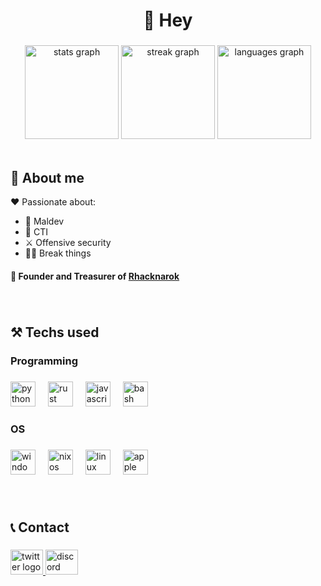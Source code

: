 <h1 align="center">🥷 Hey</h1>

###

<div align="center">
  <img src="https://github-readme-stats.vercel.app/api?username=coili&hide_title=false&hide_rank=false&show_icons=true&include_all_commits=true&count_private=true&disable_animations=false&theme=calm&locale=en&hide_border=false&order=1" height="150" alt="stats graph"  />
  <img src="https://streak-stats.demolab.com?user=coili&locale=en&mode=daily&theme=calm&hide_border=false&border_radius=5&order=3" height="150" alt="streak graph"  />
  <img src="https://github-readme-stats.vercel.app/api/top-langs?username=coili&locale=en&hide_title=false&layout=compact&card_width=320&langs_count=5&theme=calm&hide_border=false&order=2" height="150" alt="languages graph"  />
</div>
<br clear="both">

###

<h2 align="left">🤔 About me</h2>
<div align="left">
  <p>❤️ Passionate about:</p>
  <ul>
    <li>🦠 Maldev</li>
    <li>🔎 CTI</li>
    <li>⚔️ Offensive security</li>
    <li>⛓️‍💥 Break things</li>
  </ul>
  <h4>🐍 Founder and Treasurer of <a href="https://rhacknarok.fr" target="_blank">Rhacknarok</a></h4>
</div>

###

<br clear="both">

<h2 align="left">⚒️ Techs used</h2>

###

<h3 align="left">Programming</h3>

###

<div align="left">
  <img src="https://cdn.jsdelivr.net/gh/devicons/devicon/icons/python/python-original.svg" height="40" alt="python logo"  />
  <img width="12" />
  <img src="https://skillicons.dev/icons?i=rust" height="40" alt="rust logo"  />
  <img width="12" />
  <img src="https://cdn.jsdelivr.net/gh/devicons/devicon/icons/javascript/javascript-original.svg" height="40" alt="javascript logo"  />
  <img width="12" />
  <img src="https://cdn.simpleicons.org/gnubash/4EAA25" height="40" alt="bash logo"  />
</div>

###

<h3 align="left">OS</h3>

###

<div align="left">
  <img src="https://cdn.jsdelivr.net/gh/devicons/devicon/icons/windows8/windows8-original.svg" height="40" alt="windows8 logo"  />
  <img width="12" />
  <img src="https://cdn.jsdelivr.net/gh/devicons/devicon/icons/nixos/nixos-original.svg" height="40" alt="nixos logo"  />
  <img width="12" />
  <img src="https://skillicons.dev/icons?i=linux" height="40" alt="linux logo"  />
  <img width="12" />
  <img src="https://cdn.simpleicons.org/apple/000000" height="40" alt="apple logo"  />
</div>

###

<br clear="both">

<h2 align="left">📞 Contact</h2>

###

<div align="left">
  <a href="https://x.com/0xcoili" target="_blank">
    <img src="https://raw.githubusercontent.com/maurodesouza/profile-readme-generator/master/src/assets/icons/social/twitter/default.svg" width="52" height="40" alt="twitter logo"  />
  </a>
  <a href="https://discord.gg/y2dp5guGpf" target="_blank">
    <img src="https://raw.githubusercontent.com/maurodesouza/profile-readme-generator/master/src/assets/icons/social/discord/default.svg" width="52" height="40" alt="discord logo"  />
  </a>
</div>
